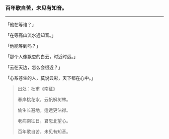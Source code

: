 ### 百年歌自苦，未见有知音。

---

「他在等谁？」

「在等高山流水遇知音。」

「他能等到吗？」

「那个人像飘忽的白云，时近时远。」

「云在天边，怎么会很近？」

「心系苍生的人，莫说云彩，天下都在心中。」

> 出处：杜甫《南征》
>
> 春岸桃花水，云帆枫树林。
>
> 偷生长避地，适远更沾襟。
>
> 老病南征日，君恩北望心。
>
> 百年歌自苦，未见有知音。

